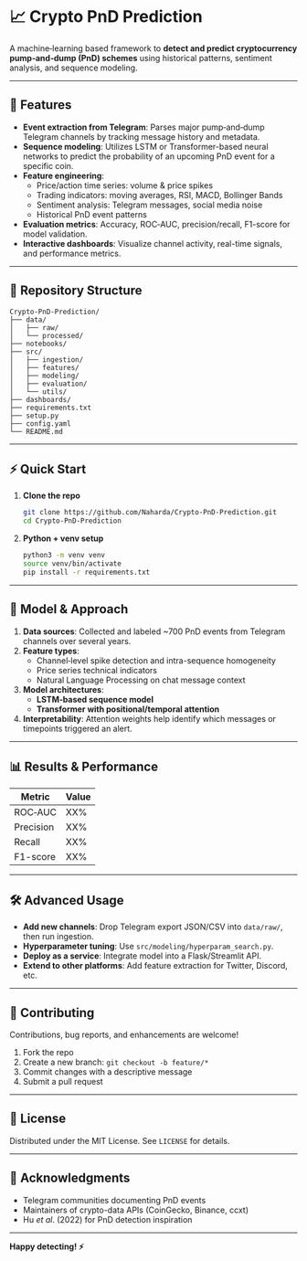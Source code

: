 # 📈 Crypto PnD Prediction

A machine‑learning based framework to **detect and predict cryptocurrency pump‑and‑dump (PnD) schemes** using historical patterns, sentiment analysis, and sequence modeling.

---

## 🚀 Features

- **Event extraction from Telegram**: Parses major pump‑and‑dump Telegram channels by tracking message history and metadata.
- **Sequence modeling**: Utilizes LSTM or Transformer-based neural networks to predict the probability of an upcoming PnD event for a specific coin.
- **Feature engineering**:
  - Price/action time series: volume & price spikes  
  - Trading indicators: moving averages, RSI, MACD, Bollinger Bands  
  - Sentiment analysis: Telegram messages, social media noise  
  - Historical PnD event patterns  
- **Evaluation metrics**: Accuracy, ROC‑AUC, precision/recall, F1-score for model validation.
- **Interactive dashboards**: Visualize channel activity, real-time signals, and performance metrics.

---

## 📁 Repository Structure

```
Crypto-PnD-Prediction/
├── data/
│   ├── raw/
│   └── processed/
├── notebooks/
├── src/
│   ├── ingestion/
│   ├── features/
│   ├── modeling/
│   ├── evaluation/
│   └── utils/
├── dashboards/
├── requirements.txt
├── setup.py
├── config.yaml
└── README.md
```

---

## ⚡ Quick Start

1. **Clone the repo**  
   ```bash
   git clone https://github.com/Naharda/Crypto-PnD-Prediction.git
   cd Crypto-PnD-Prediction
   ```

2. **Python + venv setup**  
   ```bash
   python3 -m venv venv
   source venv/bin/activate
   pip install -r requirements.txt
   ```
---

## 🧠 Model & Approach

1. **Data sources**: Collected and labeled ~700 PnD events from Telegram channels over several years.  
2. **Feature types**:
   - Channel‑level spike detection and intra-sequence homogeneity  
   - Price series technical indicators  
   - Natural Language Processing on chat message context  
3. **Model architectures**:
   - **LSTM‑based sequence model**  
   - **Transformer with positional/temporal attention**  
4. **Interpretability**: Attention weights help identify which messages or timepoints triggered an alert.

---

## 📊 Results & Performance

| Metric       | Value       |
|--------------|-------------|
| ROC‑AUC      | XX%         |
| Precision    | XX%         |
| Recall       | XX%         |
| F1-score     | XX%         |

---

## 🛠️ Advanced Usage

- **Add new channels**: Drop Telegram export JSON/CSV into `data/raw/`, then run ingestion.
- **Hyperparameter tuning**: Use `src/modeling/hyperparam_search.py`.
- **Deploy as a service**: Integrate model into a Flask/Streamlit API.
- **Extend to other platforms**: Add feature extraction for Twitter, Discord, etc.

---

## 🤝 Contributing

Contributions, bug reports, and enhancements are welcome!

1. Fork the repo  
2. Create a new branch: `git checkout -b feature/*`  
3. Commit changes with a descriptive message  
4. Submit a pull request

---

## 📄 License

Distributed under the MIT License. See `LICENSE` for details.

---

## 🙏 Acknowledgments

- Telegram communities documenting PnD events  
- Maintainers of crypto-data APIs (CoinGecko, Binance, ccxt)  
- Hu *et al*. (2022) for PnD detection inspiration

---

**Happy detecting! ⚡**
